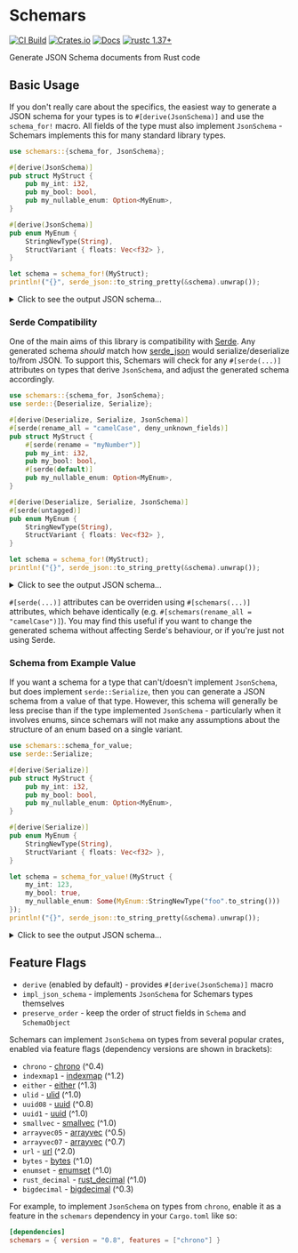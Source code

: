 # Schemars

[![CI Build](https://img.shields.io/github/workflow/status/GREsau/schemars/CI?logo=GitHub)](https://github.com/GREsau/schemars/actions)
[![Crates.io](https://img.shields.io/crates/v/schemars)](https://crates.io/crates/schemars)
[![Docs](https://docs.rs/schemars/badge.svg)](https://docs.rs/schemars)
[![rustc 1.37+](https://img.shields.io/badge/schemars-rustc_1.37+-lightgray.svg)](https://blog.rust-lang.org/2019/08/15/Rust-1.37.0.html)

Generate JSON Schema documents from Rust code

## Basic Usage

If you don't really care about the specifics, the easiest way to generate a JSON schema for your types is to `#[derive(JsonSchema)]` and use the `schema_for!` macro. All fields of the type must also implement `JsonSchema` - Schemars implements this for many standard library types.

```rust
use schemars::{schema_for, JsonSchema};

#[derive(JsonSchema)]
pub struct MyStruct {
    pub my_int: i32,
    pub my_bool: bool,
    pub my_nullable_enum: Option<MyEnum>,
}

#[derive(JsonSchema)]
pub enum MyEnum {
    StringNewType(String),
    StructVariant { floats: Vec<f32> },
}

let schema = schema_for!(MyStruct);
println!("{}", serde_json::to_string_pretty(&schema).unwrap());
```

<details>
<summary>Click to see the output JSON schema...</summary>

```json
{
  "$schema": "http://json-schema.org/draft-07/schema#",
  "title": "MyStruct",
  "type": "object",
  "required": [
    "my_bool",
    "my_int"
  ],
  "properties": {
    "my_bool": {
      "type": "boolean"
    },
    "my_int": {
      "type": "integer",
      "format": "int32"
    },
    "my_nullable_enum": {
      "anyOf": [
        {
          "$ref": "#/definitions/MyEnum"
        },
        {
          "type": "null"
        }
      ]
    }
  },
  "definitions": {
    "MyEnum": {
      "anyOf": [
        {
          "type": "object",
          "required": [
            "StringNewType"
          ],
          "properties": {
            "StringNewType": {
              "type": "string"
            }
          },
          "additionalProperties": false
        },
        {
          "type": "object",
          "required": [
            "StructVariant"
          ],
          "properties": {
            "StructVariant": {
              "type": "object",
              "required": [
                "floats"
              ],
              "properties": {
                "floats": {
                  "type": "array",
                  "items": {
                    "type": "number",
                    "format": "float"
                  }
                }
              }
            }
          },
          "additionalProperties": false
        }
      ]
    }
  }
}
```
</details>

### Serde Compatibility

One of the main aims of this library is compatibility with [Serde](https://github.com/serde-rs/serde). Any generated schema *should* match how [serde_json](https://github.com/serde-rs/json) would serialize/deserialize to/from JSON. To support this, Schemars will check for any `#[serde(...)]` attributes on types that derive `JsonSchema`, and adjust the generated schema accordingly.

```rust
use schemars::{schema_for, JsonSchema};
use serde::{Deserialize, Serialize};

#[derive(Deserialize, Serialize, JsonSchema)]
#[serde(rename_all = "camelCase", deny_unknown_fields)]
pub struct MyStruct {
    #[serde(rename = "myNumber")]
    pub my_int: i32,
    pub my_bool: bool,
    #[serde(default)]
    pub my_nullable_enum: Option<MyEnum>,
}

#[derive(Deserialize, Serialize, JsonSchema)]
#[serde(untagged)]
pub enum MyEnum {
    StringNewType(String),
    StructVariant { floats: Vec<f32> },
}

let schema = schema_for!(MyStruct);
println!("{}", serde_json::to_string_pretty(&schema).unwrap());
```

<details>
<summary>Click to see the output JSON schema...</summary>

```json
{
  "$schema": "http://json-schema.org/draft-07/schema#",
  "title": "MyStruct",
  "type": "object",
  "required": [
    "myBool",
    "myNumber"
  ],
  "properties": {
    "myBool": {
      "type": "boolean"
    },
    "myNullableEnum": {
      "default": null,
      "anyOf": [
        {
          "$ref": "#/definitions/MyEnum"
        },
        {
          "type": "null"
        }
      ]
    },
    "myNumber": {
      "type": "integer",
      "format": "int32"
    }
  },
  "additionalProperties": false,
  "definitions": {
    "MyEnum": {
      "anyOf": [
        {
          "type": "string"
        },
        {
          "type": "object",
          "required": [
            "floats"
          ],
          "properties": {
            "floats": {
              "type": "array",
              "items": {
                "type": "number",
                "format": "float"
              }
            }
          }
        }
      ]
    }
  }
}
```
</details>

`#[serde(...)]` attributes can be overriden using `#[schemars(...)]` attributes, which behave identically (e.g. `#[schemars(rename_all = "camelCase")]`). You may find this useful if you want to change the generated schema without affecting Serde's behaviour, or if you're just not using Serde.

### Schema from Example Value

If you want a schema for a type that can't/doesn't implement `JsonSchema`, but does implement `serde::Serialize`, then you can generate a JSON schema from a value of that type. However, this schema will generally be less precise than if the type implemented `JsonSchema` - particularly when it involves enums, since schemars will not make any assumptions about the structure of an enum based on a single variant.

```rust
use schemars::schema_for_value;
use serde::Serialize;

#[derive(Serialize)]
pub struct MyStruct {
    pub my_int: i32,
    pub my_bool: bool,
    pub my_nullable_enum: Option<MyEnum>,
}

#[derive(Serialize)]
pub enum MyEnum {
    StringNewType(String),
    StructVariant { floats: Vec<f32> },
}

let schema = schema_for_value!(MyStruct {
    my_int: 123,
    my_bool: true,
    my_nullable_enum: Some(MyEnum::StringNewType("foo".to_string()))
});
println!("{}", serde_json::to_string_pretty(&schema).unwrap());
```

<details>
<summary>Click to see the output JSON schema...</summary>

```json
{
  "$schema": "http://json-schema.org/draft-07/schema#",
  "title": "MyStruct",
  "examples": [
    {
      "my_bool": true,
      "my_int": 123,
      "my_nullable_enum": {
        "StringNewType": "foo"
      }
    }
  ],
  "type": "object",
  "properties": {
    "my_bool": {
      "type": "boolean"
    },
    "my_int": {
      "type": "integer"
    },
    "my_nullable_enum": true
  }
}
```
</details>

## Feature Flags
- `derive` (enabled by default) - provides `#[derive(JsonSchema)]` macro
- `impl_json_schema` - implements `JsonSchema` for Schemars types themselves
- `preserve_order` - keep the order of struct fields in `Schema` and `SchemaObject`

Schemars can implement `JsonSchema` on types from several popular crates, enabled via feature flags (dependency versions are shown in brackets):
- `chrono` - [chrono](https://crates.io/crates/chrono) (^0.4)
- `indexmap1` - [indexmap](https://crates.io/crates/indexmap) (^1.2)
- `either` - [either](https://crates.io/crates/either) (^1.3)
- `ulid` - [ulid](https://crates.io/crates/rusty_ulid) (^1.0)
- `uuid08` - [uuid](https://crates.io/crates/uuid) (^0.8)
- `uuid1` - [uuid](https://crates.io/crates/uuid) (^1.0)
- `smallvec` - [smallvec](https://crates.io/crates/smallvec) (^1.0)
- `arrayvec05` - [arrayvec](https://crates.io/crates/arrayvec) (^0.5)
- `arrayvec07` - [arrayvec](https://crates.io/crates/arrayvec) (^0.7)
- `url` - [url](https://crates.io/crates/url) (^2.0)
- `bytes` - [bytes](https://crates.io/crates/bytes) (^1.0)
- `enumset` - [enumset](https://crates.io/crates/enumset) (^1.0)
- `rust_decimal` - [rust_decimal](https://crates.io/crates/rust_decimal) (^1.0)
- `bigdecimal` - [bigdecimal](https://crates.io/crates/bigdecimal) (^0.3)

For example, to implement `JsonSchema` on types from `chrono`, enable it as a feature in the `schemars` dependency in your `Cargo.toml` like so:

```toml
[dependencies]
schemars = { version = "0.8", features = ["chrono"] }
```
